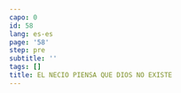```yaml
---
capo: 0
id: 58
lang: es-es
page: '58'
step: pre
subtitle: ''
tags: []
title: EL NECIO PIENSA QUE DIOS NO EXISTE
---
```

